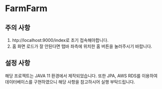 # FarmFarm

## 주의 사항
1. htp://localhost:9000/index로 초기 접속해야합니다.
2. 홈 화면 로드가 잘 안된다면 탭바 좌측에 위치한 홈 버튼을 눌러주시기 바랍니다.

## 설정 사항
해당 프로젝트는 JAVA 11 환경에서 제작되었습니다. 또한 JPA, AWS RDS를 이용하여 데이터베이스를 구현하였으니 해당 사항을 참고하시어 실행 부탁드립니다.
